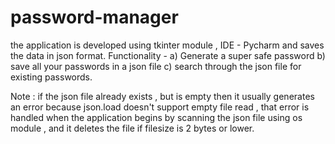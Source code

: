 # password-manager

the application is developed using tkinter module , IDE - Pycharm and saves the data in json format.
Functionality - 
a) Generate a super safe password
b) save all your passwords in a json file
c) search through the json file for existing passwords. 

Note : if the json file already exists , but is empty then it usually generates an error because json.load doesn't support empty file read , that error is handled when the application
begins by scanning the json file using os module , and it deletes the file if filesize is 2 bytes or lower. 
